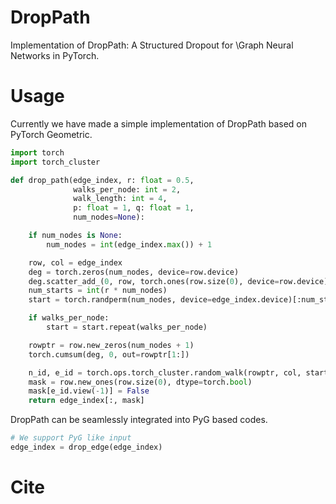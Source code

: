 # DropPath
Implementation of DropPath: A Structured Dropout for \\Graph Neural Networks in PyTorch.

# Usage
Currently we have made a simple implementation of DropPath based on PyTorch Geometric.
```python
import torch
import torch_cluster

def drop_path(edge_index, r: float = 0.5,
              walks_per_node: int = 2,
              walk_length: int = 4,
              p: float = 1, q: float = 1, 
              num_nodes=None):

    if num_nodes is None:
        num_nodes = int(edge_index.max()) + 1

    row, col = edge_index
    deg = torch.zeros(num_nodes, device=row.device)
    deg.scatter_add_(0, row, torch.ones(row.size(0), device=row.device))
    num_starts = int(r * num_nodes)
    start = torch.randperm(num_nodes, device=edge_index.device)[:num_starts]

    if walks_per_node:
        start = start.repeat(walks_per_node)

    rowptr = row.new_zeros(num_nodes + 1)
    torch.cumsum(deg, 0, out=rowptr[1:])

    n_id, e_id = torch.ops.torch_cluster.random_walk(rowptr, col, start, walk_length, p, q)
    mask = row.new_ones(row.size(0), dtype=torch.bool)
    mask[e_id.view(-1)] = False
    return edge_index[:, mask]
```

DropPath can be seamlessly integrated into PyG based codes.
```python
# We support PyG like input
edge_index = drop_edge(edge_index)
```

# Cite

